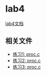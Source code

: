 # lab4

[lab4文档](https://chyyuu.gitbooks.io/ucore_os_docs/content/lab4.html)

## 相关文件

* [练习1: proc.c](/ucore/kern/process/proc_c_lab4.md)
* [练习2: proc.c](/ucore/kern/process/proc_c_lab4.md)
* [练习3: proc.c](/ucore/kern/process/proc_c_lab4.md)
